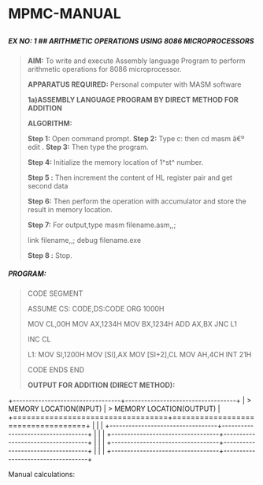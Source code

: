 # MPMC-MANUAL



## 

##### EX NO: 1 ## ARITHMETIC OPERATIONS USING 8086 MICROPROCESSORS

> **AIM:** To write and execute Assembly language Program to perform
> arithmetic operations for 8086 microprocessor.
>
> **APPARATUS REQUIRED:** Personal computer with MASM software
>
> **1a)ASSEMBLY LANGUAGE PROGRAM BY DIRECT METHOD FOR ADDITION**
>
> **ALGORITHM:**
>
> **Step 1:** Open command prompt. **Step 2:** Type c: then cd masm â€º
> edit . **Step 3:** Then type the program.
>
> **Step 4:** Initialize the memory location of 1^st^ number.
>
> **Step 5 :** Then increment the content of HL register pair and get
> second data
>
> **Step 6:** Then perform the operation with accumulator and store the
> result in memory location.
>
> **Step 7:** For output,type masm filename.asm,,;
>
> link filename,,; debug filename.exe
>
> **Step 8 :** Stop.

##### PROGRAM:

> CODE SEGMENT
>
> ASSUME CS: CODE,DS:CODE ORG 1000H
>
> MOV CL,00H
> MOV AX,1234H
> MOV BX,1234H
> ADD AX,BX JNC L1
>
> INC CL
>
> L1: MOV SI,1200H MOV \[SI\],AX MOV \[SI+2\],CL MOV AH,4CH INT 21H
>
> CODE ENDS
> END
>
> **OUTPUT FOR ADDITION (DIRECT METHOD):**

+----------------------------------+-----------------------------------+
| > MEMORY LOCATION(INPUT)         | > MEMORY LOCATION(OUTPUT)         |
+==================================+===================================+
|                                  |                                   |
+----------------------------------+-----------------------------------+
|                                  |                                   |
+----------------------------------+-----------------------------------+
|                                  |                                   |
+----------------------------------+-----------------------------------+
|                                  |                                   |
+----------------------------------+-----------------------------------+

Manual calculations:
